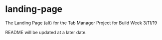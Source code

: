 # landing-page

The Landing Page (alt) for the Tab Manager Project for Build Week 3/11/19

README will be updated at a later date. 